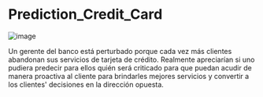 # Prediction_Credit_Card
![image](https://user-images.githubusercontent.com/96656252/200671081-9696db5b-28be-4403-bc99-d1a1da39d05a.png)

Un gerente del banco está perturbado porque cada vez más clientes abandonan sus servicios de tarjeta de crédito. Realmente apreciarían si uno pudiera predecir para ellos quién será criticado para que puedan acudir de manera proactiva al cliente para brindarles mejores servicios y convertir a los clientes' decisiones en la dirección opuesta.
